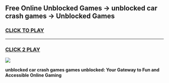 
## Free Online Unblocked Games → unblocked car crash games → Unblocked Games
<h3>
<a href="https://premium.freeplayer.one?title=unblocked_car_crash_games&ref=21F">CLICK TO PLAY</a></h3>
<hr>

<h3>
<a href="https://premium.freeplayer.one?title=unblocked_car_crash_games&ref=21F">CLICK 2 PLAY</a>
  
</h3>

<a href="https://premium.freeplayer.one?title=unblocked_car_crash_games&ref=21F/"><img src="https://clearcache.store/games.png"></a>


**unblocked car crash games games unblocked: Your Gateway to Fun and Accessible Online Gaming**
